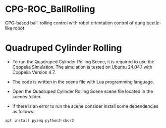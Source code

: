 # CPG-ROC_BallRolling
CPG-based balll rolling control with robot orientation control of dung beetle-like robot



# Quadruped Cylinder Rolling

- To run the Quadruped Cylinder Rolling Scene, it is required to use the Coppelia Simulation. The simulation is tested on Ubuntu 24.04.1 with Coppelia Version 4.7.

- The code is written in the scene file with Lua programming language.

- Open the Quadruped Cylinder Rolling Scene scene file located in the scenes folder.

- if there is an error to run the scene consider install some dependencies as follows:

```
apt install pyzmq python3-cbor2
```